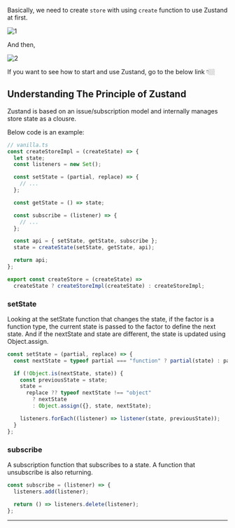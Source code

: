 Basically, we need to create `store` with using `create` function to use Zustand at first.

![1](https://github.com/jinscodes/Blog_nextJS/assets/87598134/6b4eceae-4467-4cbd-90ca-73f0a11fbb89)

And then,

![2](https://github.com/jinscodes/Blog_nextJS/assets/87598134/af06d29b-f550-4dc5-beb2-55574b152281)

If you want to see how to start and use Zustand, go to the below link 👇🏼

[](https://jay-h-blog.vercel.app/posts/ReactJs,NextJs/start-zustand)

## Understanding The Principle of Zustand

Zustand is based on an issue/subscription model and internally manages store state as a clousre.

Below code is an example:

```js
// vanilla.ts
const createStoreImpl = (createState) => {
  let state;
  const listeners = new Set();

  const setState = (partial, replace) => {
    // ...
  };

  const getState = () => state;

  const subscribe = (listener) => {
    // ...
  };

  const api = { setState, getState, subscribe };
  state = createState(setState, getState, api);

  return api;
};

export const createStore = (createState) =>
  createState ? createStoreImpl(createState) : createStoreImpl;
```

### setState

Looking at the setState function that changes the state, if the factor is a function type, the current state is passed to the factor to define the next state. And if the nextState and state are different, the state is updated using Object.assign.

```js
const setState = (partial, replace) => {
  const nextState = typeof partial === "function" ? partial(state) : partial;

  if (!Object.is(nextState, state)) {
    const previousState = state;
    state =
      replace ?? typeof nextState !== "object"
        ? nextState
        : Object.assign({}, state, nextState);

    listeners.forEach((listener) => listener(state, previousState));
  }
};
```

### subscribe

A subscription function that subscribes to a state. A function that unsubscribe is also returning.

```js
const subscribe = (listener) => {
  listeners.add(listener);

  return () => listeners.delete(listener);
};
```

---

[](https://ingg.dev/zustand-work/#zustand-code)

